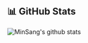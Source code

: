 ## 📊 GitHub Stats
![MinSang's github stats](https://github-readme-stats.vercel.app/api?username=minsang-alt&show_icons=true&theme=tokyonight)
